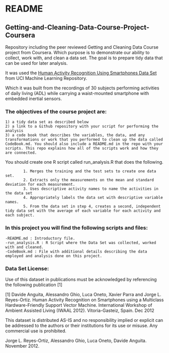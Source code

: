 # README
## Getting-and-Cleaning-Data-Course-Project-Coursera
Repository including the peer reviewed Getting and Cleaning Data Course project from Coursera. Which purpose is to demonstrate our ability to collect, work with, and clean a data set. The goal is to prepare tidy data that can be used for later analysis. 

It was used the [Human Activity Recognition Using Smartphones Data Set ](http://archive.ics.uci.edu/ml/datasets/Human+Activity+Recognition+Using+Smartphones) from UCI Machine Learning Repository.

Which it was built from the recordings of 30 subjects performing activities of daily living (ADL) while carrying a waist-mounted smartphone with embedded inertial sensors.

### The objectives of the course project are:

    1) a tidy data set as described below 
    2) a link to a Github repository with your script for performing the analysis
    3) a code book that describes the variables, the data, and any transformations or work that you performed to clean up the data called CodeBook.md. You should also include a README.md in the repo with your scripts. This repo explains how all of the scripts work and how they are connected.

You should create one R script called run_analysis.R that does the following.

            1. Merges the training and the test sets to create one data set.
            2. Extracts only the measurements on the mean and standard deviation for each measurement.
            3. Uses descriptive activity names to name the activities in the data set
            4. Appropriately labels the data set with descriptive variable names.
            5. From the data set in step 4, creates a second, independent tidy data set with the average of each variable for each activity and each subject.


    

### In this project you will find the following scripts and files:

    -README.md : Introductory file.
    -run_analysis.R : R Script where the Data Set was collected, worked with and cleaned.
    -CodeBook.md : File with additional details describing the data employed and analysis done on this project.

### Data Set License:

Use of this dataset in publications must be acknowledged by referencing the following publication [1] 

[1] Davide Anguita, Alessandro Ghio, Luca Oneto, Xavier Parra and Jorge L. Reyes-Ortiz. Human Activity Recognition on Smartphones using a Multiclass Hardware-Friendly Support Vector Machine. International Workshop of Ambient Assisted Living (IWAAL 2012). Vitoria-Gasteiz, Spain. Dec 2012

This dataset is distributed AS-IS and no responsibility implied or explicit can be addressed to the authors or their institutions for its use or misuse. Any commercial use is prohibited.

Jorge L. Reyes-Ortiz, Alessandro Ghio, Luca Oneto, Davide Anguita. November 2012.
